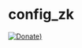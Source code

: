 # config_zk
[![Donate](https://img.shields.io/badge/Donate-PayPal-green.svg))](https://www.paypal.com/webapps/billing/plans/subscribe?plan_id=P-61V091947G588672JMFFNZ6Q)
